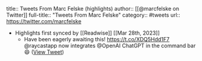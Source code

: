 title:: Tweets From Marc Felske (highlights)
author:: [[@marcfelske on Twitter]]
full-title:: "Tweets From Marc Felske"
category:: #tweets
url:: https://twitter.com/marcfelske

- Highlights first synced by [[Readwise]] [[Mar 28th, 2023]]
	- Have been eagerly awaiting this! https://t.co/XDQ5Hdd1F7
	  @raycastapp now integrates @OpenAI ChatGPT in the command bar 😄 ([View Tweet](https://twitter.com/marcfelske/status/1640372707937210370))